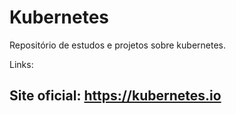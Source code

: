# Kubernetes
Repositório de estudos e projetos sobre kubernetes.


Links:
## Site oficial: https://kubernetes.io
